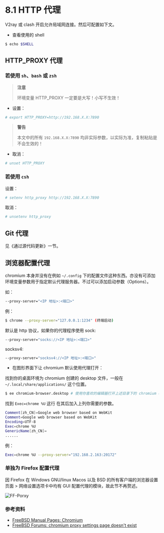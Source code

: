 # 8.1 HTTP 代理

V2ray 或 clash 开启允许局域网连接。然后可配置如下文。

- 查看使用的 shell

```sh
$ echo $SHELL
```

## HTTP_PROXY 代理

### 若使用 `sh`、`bash` 或 `zsh`
  
>**注意**
>
>环境变量 HTTP_PROXY 一定要是大写！小写不生效！
  
- 设置：

```sh
# export HTTP_PROXY=http://192.168.X.X:7890
```

>**警告**
>
>本文中的所有 `192.168.X.X:7890` 均非实际参数，以实际为准，复制粘贴是不会生效的！

- 取消：

```sh
# unset HTTP_PROXY
```


### 若使用 `csh`

设置：

```sh
# setenv http_proxy http://192.168.X.X:7890
```

取消：

```sh
# unsetenv http_proxy
```

## Git 代理

见《通过源代码更新》一节。

## 浏览器配置代理

chromium 本身并没有在例如 `~/.config` 下的配置文件这种东西。亦没有可添加环境变量参数用于指定默认代理服务器。不过可以添加启动参数（Options）。

如：

```sh
--proxy-server="<IP 地址>:<端口>"
```

例：

```sh
$ chrome --proxy-server="127.0.0.1:1234" (终端启动)
```

默认是 http 协议，如果你的代理程序使用 sock:

```sh
--proxy-server="socks://<IP 地址>:<端口>"
```

socksv4:

```sh
--proxy-server="socksv4://<IP 地址>:<端口>"
```

- 在图形界面下让 chromium 默认使用代理打开：

找到你的桌面环境为 chromium 创建的 desktop 文件，一般在 `~/.local/share/applications/` 这个位置。

```sh
$ ee chromium-browser.desktop # 使用你喜欢的编辑器打开上述目录下的 chromium desktop 文件
```

找到 `Exec=chrome %U` 这行 在其后加入上列你需要的参数。

```sh
Comment[zh_CN]=Google web browser based on WebKit
Comment=Google web browser based on WebKit
Encoding=UTF-8
Exec=chrome %U
GenericName[zh_CN]=
......
```

例：

```sh
Exec=chrome %U --proxy-server="192.168.2.163:20172"
```

### 单独为 Firefox 配置代理

因 Firefox 在 Windows GNU/linux Macos 以及 BSD 的所有客户端的浏览器设置页面 > 网络设置选项卡中均有 GUI 配置代理的模块，故此节不再赘述。

![FF-Porxy](../.gitbook/assets/FF-Proxy.png)

### 参考资料

- [FreeBSD Manual Pages: Chromium](https://man.freebsd.org/cgi/man.cgi?query=chrome&apropos=0&sektion=0&manpath=FreeBSD+13.2-RELEASE+and+Ports&arch=default&format=html)
- [FreeBSD Forums: chromium proxy settings page doesn't exist](https://forums.freebsd.org/threads/chromium-proxy-settings-page-doesnt-exist.31927/)
